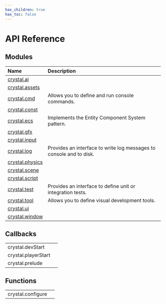 ```yaml
---
has_children: true
has_toc: false
---
```


# API Reference

## Modules

| Name                       | Description                                                         |
| :------------------------- | :------------------------------------------------------------------ |
| [crystal.ai](ai)           |                                                                     |
| [crystal.assets](assets)   |                                                                     |
| [crystal.cmd](cmd)         | Allows you to define and run console commands.                      |
| [crystal.const](const)     |                                                                     |
| [crystal.ecs](ecs)         | Implements the Entity Component System pattern.                     |
| [crystal.gfx](gfx)         |                                                                     |
| [crystal.input](input)     |                                                                     |
| [crystal.log](log)         | Provides an interface to write log messages to console and to disk. |
| [crystal.physics](physics) |                                                                     |
| [crystal.scene](scene)     |                                                                     |
| [crystal.script](script)   |                                                                     |
| [crystal.test](test)       | Provides an interface to define unit or integration tests.          |
| [crystal.tool](tool)       | Allows you to define visual development tools.                      |
| [crystal.ui](ui)           |                                                                     |
| [crystal.window](window)   |                                                                     |

## Callbacks

|                     |     |
| :------------------ | :-- |
| crystal.devStart    |     |
| crystal.playerStart |     |
| crystal.prelude     |     |

## Functions

|                   |     |
| :---------------- | :-- |
| crystal.configure |     |
